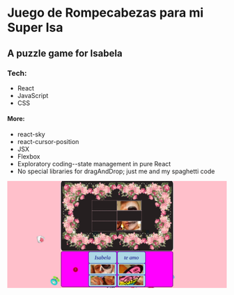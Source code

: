 # Juego de Rompecabezas para mi Super Isa

## A puzzle game for Isabela

### Tech:
- React
- JavaScript
- CSS

#### More:
- react-sky
- react-cursor-position
- JSX
- Flexbox
- Exploratory coding--state management in pure React
- No special libraries for dragAndDrop; just me and my spaghetti code

![image](./src/images/appDeIsabela.png)